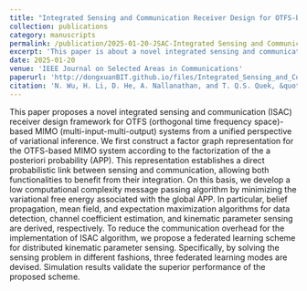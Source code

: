 ```yaml
---
title: "Integrated Sensing and Communication Receiver Design for OTFS-based MIMO System: A Unified Variational Inference Framework"
collection: publications
category: manuscripts
permalink: /publication/2025-01-20-JSAC-Integrated Sensing and Communication Receiver Design for OTFS-based MIMO System A Unified Variational Inference Framework Analysis-number-21
excerpt: 'This paper is about a novel integrated sensing and communication (ISAC) receiver design framework for OTFS-based MIMO systems from a unified perspective of variational inference.'
date: 2025-01-20
venue: 'IEEE Journal on Selected Areas in Communications'
paperurl: 'http://dongxuanBIT.github.io/files/Integrated_Sensing_and_Communication_Receiver_Design_for_OTFS-based_MIMO_System_A_Unified_Variational_Inference_Framework.pdf'
citation: 'N. Wu, H. Li, D. He, A. Nallanathan, and T. Q.S. Quek, &quot;Integrated Sensing and Communication Receiver Design for OTFS-based MIMO System: A Unified Variational Inference Framework,&quot; <i>IEEE J. Sel. Areas Commun.</i>, vol. 43, no. 4, pp. 1339-1353, Apr. 2025.'
---
```


This paper proposes a novel integrated sensing and communication (ISAC) receiver design framework for OTFS (orthogonal time frequency space)-based MIMO (multi-input-multi-output) systems from a unified perspective of variational inference. We first construct a factor graph representation for the OTFS-based MIMO system according to the factorization of the a posteriori probability (APP). This representation establishes a direct probabilistic link between sensing and communication, allowing both functionalities to benefit from their integration. On this basis, we develop a low computational complexity message passing algorithm by minimizing the variational free energy associated with the global APP. In particular, belief propagation, mean field, and expectation maximization algorithms for data detection, channel coefficient estimation, and kinematic parameter sensing are derived, respectively. To reduce the communication overhead for the implementation of ISAC algorithm, we propose a federated learning scheme for distributed kinematic parameter sensing. Specifically, by solving the sensing problem in different fashions, three federated learning modes are devised. Simulation results validate the superior performance of the proposed scheme.